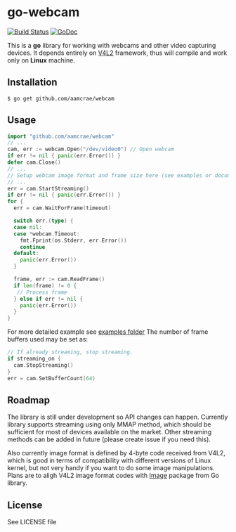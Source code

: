# go-webcam

[![Build Status](https://travis-ci.org/aamcrae/webcam.png?branch=master)](https://travis-ci.org/aamcrae/webcam) [![GoDoc](https://godoc.org/github.com/google/go-github/github?status.svg)](https://godoc.org/github.com/aamcrae/webcam)

This is a **go** library for working with webcams and other video capturing devices.
It depends entirely on [V4L2](http://linuxtv.org/downloads/v4l-dvb-apis/) framework, thus will compile and work only on **Linux** machine.

## Installation

```console
$ go get github.com/aamcrae/webcam
```

## Usage

```go
import "github.com/aamcrae/webcam"
// ...
cam, err := webcam.Open("/dev/video0") // Open webcam
if err != nil { panic(err.Error()) }
defer cam.Close()
// ...
// Setup webcam image format and frame size here (see examples or documentation)
// ...
err = cam.StartStreaming()
if err != nil { panic(err.Error()) }
for {
  err = cam.WaitForFrame(timeout)

  switch err.(type) {
  case nil:
  case *webcam.Timeout:
    fmt.Fprint(os.Stderr, err.Error())
    continue
  default:
    panic(err.Error())
  }

  frame, err := cam.ReadFrame()
  if len(frame) != 0 {
   // Process frame
  } else if err != nil {
    panic(err.Error())
  }
}
```
For more detailed example see [examples folder](https://github.com/aamcrae/webcam/tree/master/examples)
The number of frame buffers used may be set as:
```go
// If already streaming, stop streaming.
if streaming_on {
  cam.StopStreaming()
}
err = cam.SetBufferCount(64)
```

## Roadmap

The library is still under development so API changes can happen. Currently library supports streaming
using only MMAP method, which should be sufficient for most of devices available on the market.
Other streaming methods can be added in future (please create issue if you need this).

Also currently image format is defined by 4-byte code received from V4L2, which is good in terms of
compatibility with different versions of Linux kernel, but not very handy if you want to do some image manipulations.
Plans are to aligh V4L2 image format codes with [Image](https://golang.org/pkg/image/) package from Go library.

## License

See LICENSE file
